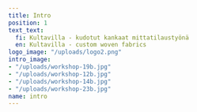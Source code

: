 ```yaml
---
title: Intro
position: 1
text_text:
  fi: Kultavilla - kudotut kankaat mittatilaustyönä
  en: Kultavilla - custom woven fabrics
logo_image: "/uploads/logo2.png"
intro_image:
- "/uploads/workshop-19b.jpg"
- "/uploads/workshop-12b.jpg"
- "/uploads/workshop-14b.jpg"
- "/uploads/workshop-23b.jpg"
name: intro
---
```


